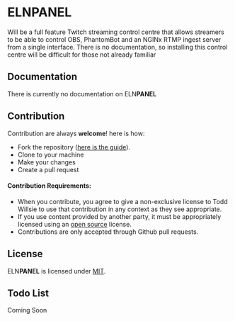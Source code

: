 ELN**PANEL**
============

Will be a full feature Twitch streaming control centre that allows streamers to be able to control OBS, PhantomBot and an NGINx RTMP ingest server from a single interface. There is no documentation, so installing this control centre will be difficult for those not already familiar 


Documentation
-------------
There is currently no documentation on ELN**PANEL**


Contribution
------------
Contribution are always **welcome**! here is how:

- Fork the repository ([here is the guide](https://help.github.com/articles/fork-a-repo/)).
- Clone to your machine
- Make your changes
- Create a pull request

#### Contribution Requirements:

- When you contribute, you agree to give a non-exclusive license to Todd Willsie to use that contribution in any context as they see appropriate.
- If you use content provided by another party, it must be appropriately licensed using an [open source](http://opensource.org/licenses) license.
- Contributions are only accepted through Github pull requests.

License
-------
ELN**PANEL** is licensed under [MIT](http://opensource.org/licenses/MIT).

Todo List
---------
Coming Soon

